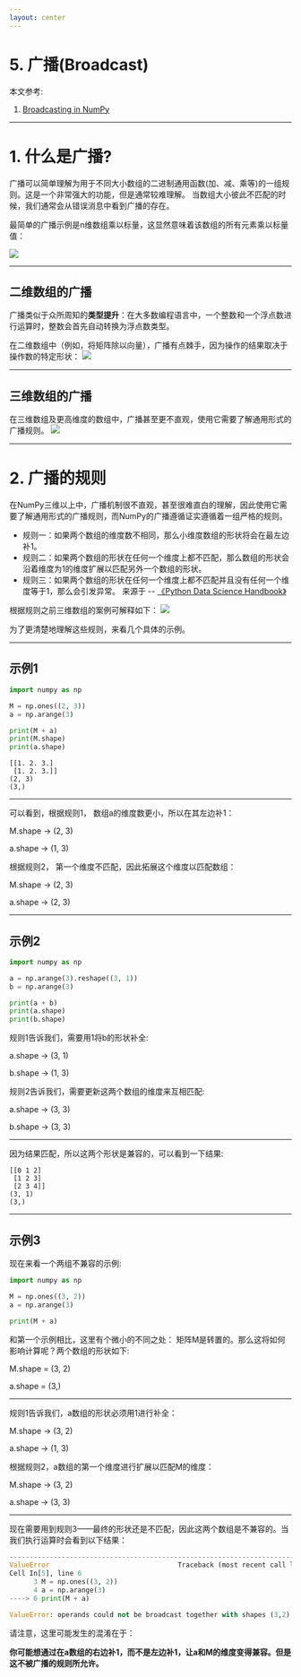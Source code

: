 ```yaml
---
layout: center
---
```


# 5. 广播(Broadcast)

本文参考: 

1. [Broadcasting in NumPy](https://towardsdatascience.com/broadcasting-in-numpy-58856f926d73)

---

# 1. 什么是广播?
广播可以简单理解为用于不同大小数组的二进制通用函数(加、减、乘等)的一组规则。这是一个非常强大的功能，但是通常较难理解。
当数组大小彼此不匹配的时候，我们通常会从错误消息中看到广播的存在。

最简单的广播示例是n维数组乘以标量，这显然意味着该数组的所有元素乘以标量值：

<img src = "/numpy-broadcast-01.png" class = "h-30 mx-auto">
<!-- ![](./img/numpy-broadcast-01.png) -->

---

## 二维数组的广播

广播类似于众所周知的**类型提升**：在大多数编程语言中，一个整数和一个浮点数进行运算时，整数会首先自动转换为浮点数类型。

在二维数组中（例如，将矩阵除以向量），广播有点棘手，因为操作的结果取决于操作数的特定形状：
<img src = "/numpy-broadcast-02.png" class = "h-70 mx-auto">
<!-- ![](./img/numpy-broadcast-02.png) -->

---

## 三维数组的广播

在三维数组及更高维度的数组中，广播甚至更不直观，使用它需要了解通用形式的广播规则。
<img src = "/numpy-broadcast-03.png" class = "h-50 mx-auto">
<!-- ![](./img/numpy-broadcast-03.png) -->

---

# 2. 广播的规则
在NumPy三维以上中，广播机制很不直观，甚至很难直白的理解，因此使用它需要了解通用形式的广播规则，而NumPy的广播遵循证实遵循着一组严格的规则。
- 规则一：如果两个数组的维度数不相同，那么小维度数组的形状将会在最左边补1。
- 规则二：如果两个数组的形状在任何一个维度上都不匹配，那么数组的形状会沿着维度为1的维度扩展以匹配另外一个数组的形状。
- 规则三：如果两个数组的形状在任何一个维度上都不匹配并且没有任何一个维度等于1，那么会引发异常。
来源于 -- [《Python Data Science Handbook》](https://www.oreilly.com/library/view/python-data-science/9781491912126/)

根据规则之前三维数组的案例可解释如下：
<img src = "/numpy-broadcast-04.png" class = "h-30 mx-auto">
<!-- ![](./img/numpy-broadcast-04.png) -->

为了更清楚地理解这些规则，来看几个具体的示例。

---

## 示例1

```python showLineNumbers
import numpy as np

M = np.ones((2, 3))
a = np.arange(3)

print(M + a)
print(M.shape)
print(a.shape)
```


```
[[1. 2. 3.]
 [1. 2. 3.]]
(2, 3)
(3,)
```

---

可以看到，根据规则1， 数组a的维度数更小，所以在其左边补1：

M.shape -> (2, 3)

a.shape -> (1, 3)

根据规则2， 第一个维度不匹配，因此拓展这个维度以匹配数组：

M.shape -> (2, 3)

a.shape -> (2, 3)

---

## 示例2


```python showLineNumbers
import numpy as np

a = np.arange(3).reshape((3, 1))
b = np.arange(3)

print(a + b)
print(a.shape)
print(b.shape)
```
规则1告诉我们，需要用1将b的形状补全:

a.shape -> (3, 1)

b.shape -> (1, 3)

规则2告诉我们，需要更新这两个数组的维度来互相匹配:


a.shape -> (3, 3)

b.shape -> (3, 3)

---

因为结果匹配，所以这两个形状是兼容的，可以看到一下结果: 

```
[[0 1 2]
 [1 2 3]
 [2 3 4]]
(3, 1)
(3,)
```

---

## 示例3

现在来看一个两组不兼容的示例:

```python showLineNumbers
import numpy as np

M = np.ones((3, 2))
a = np.arange(3)

print(M + a)
```
和第一个示例相比，这里有个微小的不同之处： 矩阵M是转置的。那么这将如何影响计算呢？两个数组的形状如下:

M.shape = (3, 2)

a.shape = (3,)

---

规则1告诉我们，a数组的形状必须用1进行补全：

M.shape -> (3, 2)

a.shape -> (1, 3)

根据规则2，a数组的第一个维度进行扩展以匹配M的维度：

M.shape -> (3, 2)

a.shape -> (3, 3)

---

现在需要用到规则3——最终的形状还是不匹配，因此这两个数组是不兼容的。当我们执行运算时会看到以下结果：

```python
---------------------------------------------------------------------------
ValueError                                Traceback (most recent call last)
Cell In[5], line 6
      3 M = np.ones((3, 2))
      4 a = np.arange(3)
----> 6 print(M + a)

ValueError: operands could not be broadcast together with shapes (3,2) (3,) 
```

请注意，这里可能发生的混淆在于：

**你可能想通过在a数组的右边补1，而不是左边补1，让a和M的维度变得兼容。但是这不被广播的规则所允许。**


